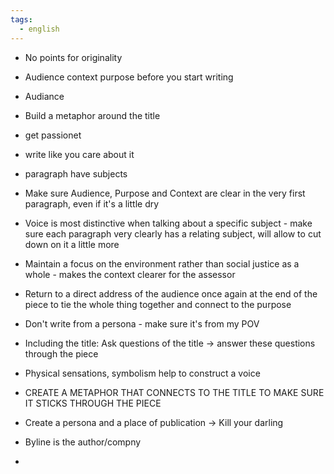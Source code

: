 ```yaml
---
tags:
  - english
---
```

- No points for originality
- Audience context purpose before you start writing
- Audiance
- Build a metaphor around the title
- get passionet
- write like you care about it
- paragraph have subjects

- Make sure Audience, Purpose and Context are clear in the very first paragraph, even if it's a little dry
- Voice is most distinctive when talking about a specific subject - make sure each paragraph very clearly has a relating subject, will allow to cut down on it a little more
- Maintain a focus on the environment rather than social justice as a whole - makes the context clearer for the assessor
- Return to a direct address of the audience once again at the end of the piece to tie the whole thing together and connect to the purpose
- Don't write from a persona - make sure it's from my POV
- Including the title: Ask questions of the title -> answer these questions through the piece
- Physical sensations, symbolism help to construct a voice
- CREATE A METAPHOR THAT CONNECTS TO THE TITLE TO MAKE SURE IT STICKS THROUGH THE PIECE
- Create a persona and a place of publication -> Kill your darling 

- Byline is the author/compny
- 
